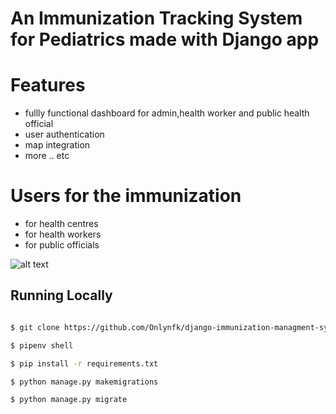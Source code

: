 
# An Immunization Tracking System for Pediatrics made with Django app



# Features
- fullly functional dashboard for admin,health worker and public health official
- user authentication
- map integration 
- more .. etc


# Users for the immunization
- for health centres
- for health workers
- for public officials



![alt text](https://github.com/Onlynfk/trackimmunize/blob/main/app%20image.png?raw=true)

## Running Locally


```sh

$ git clone https://github.com/Onlynfk/django-immunization-managment-system.git

$ pipenv shell

$ pip install -r requirements.txt

$ python manage.py makemigrations

$ python manage.py migrate




